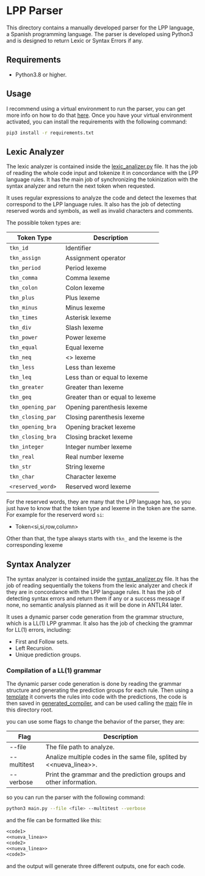 # LPP Parser

This directory contains a manually developed parser for the LPP language, a Spanish programming language. The parser is developed using Python3 and is designed to return Lexic or Syntax Errors if any.

## Requirements
- Python3.8 or higher.


## Usage
 I recommend using a virtual environment to run the parser, you can get more info on how to do that [here](https://docs.python.org/3/library/venv.html). Once you have your virtual environment activated, you can install the requirements with the following command:

```bash
pip3 install -r requirements.txt
```



## Lexic Analyzer

The lexic analyzer is contained inside the [lexic_analizer.py](./src/lexic_analizer.py) file. It has the job of reading the whole code input and tokenize it in concordance with the LPP language rules. It has the main job of synchronizing the tokinization with the syntax analyzer and return the next token when requested.

It uses regular expressions to analyze the code and detect the lexemes that correspond to the LPP language rules. It also has the job of detecting reserved words and symbols, as well as invalid characters and comments.

The possible token types are:

| Token Type | Description |
| ---------- | ----------- |
| `tkn_id` | Identifier |
| `tkn_assign` | Assignment operator |
| `tkn_period` | Period lexeme |
| `tkn_comma` | Comma lexeme |
| `tkn_colon` | Colon lexeme |
| `tkn_plus` | Plus lexeme |
| `tkn_minus` | Minus lexeme |
| `tkn_times` | Asterisk lexeme |
| `tkn_div` | Slash lexeme |
| `tkn_power` | Power lexeme |
| `tkn_equal` | Equal lexeme |
| `tkn_neq` | <> lexeme |
| `tkn_less` | Less than lexeme |
| `tkn_leq` | Less than or equal to lexeme |
| `tkn_greater` | Greater than lexeme |
| `tkn_geq` | Greater than or equal to lexeme |
| `tkn_opening_par` | Opening parenthesis lexeme |
| `tkn_closing_par` | Closing parenthesis lexeme |
| `tkn_opening_bra` | Opening bracket lexeme |
| `tkn_closing_bra` | Closing bracket lexeme |
| `tkn_integer` | Integer number lexeme |
| `tkn_real` | Real number lexeme |
| `tkn_str` | String lexeme |
| `tkn_char` | Character lexeme |
| `<reserved_word> ` | Reserved word lexeme |

For the reserved words, they are many that the LPP language has, so you just have to know that the token type and lexeme in the token are the same. For example for the reserverd word `si`:
- Token<si,si,row,column>

Other than that, the type always starts with `tkn_` and the lexeme is the corresponding lexeme

## Syntax Analyzer

The syntax analyzer is contained inside the [syntax_analizer.py](./src/syntax_analizer.py) file. It has the job of reading sequentially the tokens from the lexic analyzer and check if they are in concordance with the LPP language rules. It has the job of detecting syntax errors and return them if any or a success message if none, no semantic analysis planned as it will be done in ANTLR4 later.

It uses a dynamic parser code generation from the grammar structure, which is a LL(1) LPP grammar. It also has the job of checking the grammar for LL(1) errors, including:
- First and Follow sets.
- Left Recursion.
- Unique prediction groups.

### Compilation of a LL(1) grammar

The dynamic parser code generation is done by reading the grammar structure and generating the prediction groups for each rule. Then using a [template](./src/assets/template.py) it converts the rules into code with the predictions, the code is then saved in [generated_compiler](./generated_compiler.py), and can be used calling the [main](./main.py) file in this directory root.

you can use some flags to change the behavior of the parser, they are:

| Flag | Description |
| ---- | ----------- |
| --file <file> | The file path to analyze. |
| --multitest | Analize multiple codes in the same file, splited by <<nueva_linea>>. |
| --verbose | Print the grammar and the prediction groups and other information. |

so you can run the parser with the following command:

```bash
python3 main.py --file <file> --multitest --verbose
```

and the file can be formatted like this:


```txt
<code1>
<<nueva_linea>>
<code2>
<<nueva_linea>>
<code3>
```

and the output will generate three different outputs, one for each code.